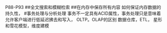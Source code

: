 
P88-P93
##全文搜索和模糊检索
##在内存中保存所有内容
如何保证内存数据的持久性，
#事务处理与分析处理
事务不一定具有ACID属性，事务处理只是意味着允许客户端进行低延迟拂去和写入，
OLTP。OLAP的区别
数据仓库，ETL，
星形和雪花模型，维度建模

